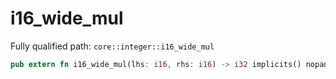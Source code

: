 # i16_wide_mul

Fully qualified path: `core::integer::i16_wide_mul`

```rust
pub extern fn i16_wide_mul(lhs: i16, rhs: i16) -> i32 implicits() nopanic;
```

